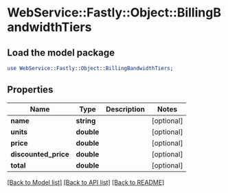# WebService::Fastly::Object::BillingBandwidthTiers

## Load the model package
```perl
use WebService::Fastly::Object::BillingBandwidthTiers;
```

## Properties
Name | Type | Description | Notes
------------ | ------------- | ------------- | -------------
**name** | **string** |  | [optional] 
**units** | **double** |  | [optional] 
**price** | **double** |  | [optional] 
**discounted_price** | **double** |  | [optional] 
**total** | **double** |  | [optional] 

[[Back to Model list]](../README.md#documentation-for-models) [[Back to API list]](../README.md#documentation-for-api-endpoints) [[Back to README]](../README.md)


